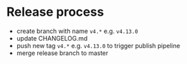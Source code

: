# Release process

- create branch with name `v4.*` e.g. `v4.13.0`
- update CHANGELOG.md
- push new tag `v4.*` e.g. `v4.13.0` to trigger publish pipeline
- merge release branch to master